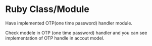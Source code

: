# Ruby Class/Module

Have implemented OTP(one time password) handler module.

Check modele in OTP (one time password) handler and you can see implementation of OTP handle in accout model.

